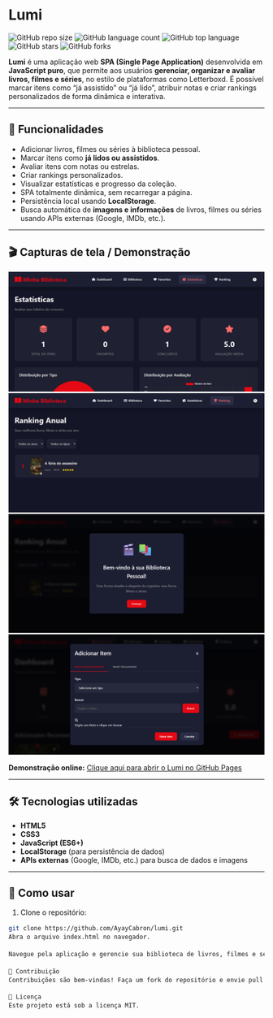 # Lumi

![GitHub repo size](https://img.shields.io/github/repo-size/AyayCabron/lumi) 
![GitHub language count](https://img.shields.io/github/languages/count/AyayCabron/lumi) 
![GitHub top language](https://img.shields.io/github/languages/top/AyayCabron/lumi) 
![GitHub stars](https://img.shields.io/github/stars/AyayCabron/lumi?style=social) 
![GitHub forks](https://img.shields.io/github/forks/AyayCabron/lumi?style=social) 

**Lumi** é uma aplicação web **SPA (Single Page Application)** desenvolvida em **JavaScript puro**, que permite aos usuários **gerenciar, organizar e avaliar livros, filmes e séries**, no estilo de plataformas como Letterboxd. É possível marcar itens como “já assistido” ou “já lido”, atribuir notas e criar rankings personalizados de forma dinâmica e interativa.

---

## 🌟 Funcionalidades

- Adicionar livros, filmes ou séries à biblioteca pessoal.  
- Marcar itens como **já lidos ou assistidos**.  
- Avaliar itens com notas ou estrelas.  
- Criar rankings personalizados.  
- Visualizar estatísticas e progresso da coleção.  
- SPA totalmente dinâmica, sem recarregar a página.  
- Persistência local usando **LocalStorage**.  
- Busca automática de **imagens e informações** de livros, filmes ou séries usando APIs externas (Google, IMDb, etc.).

---

## 🎬 Capturas de tela / Demonstração

![Tela 1](assets/1.png)  
![Tela 2](assets/2.png)  
![Tela 3](assets/3.png)  
![Tela 4](assets/4.png)  

**Demonstração online:** [Clique aqui para abrir o Lumi no GitHub Pages](https://ayaycabron.github.io/lumi)

---

## 🛠 Tecnologias utilizadas

- **HTML5**  
- **CSS3**  
- **JavaScript (ES6+)**  
- **LocalStorage** (para persistência de dados)  
- **APIs externas** (Google, IMDb, etc.) para busca de dados e imagens  

---

## 🚀 Como usar

1. Clone o repositório:
```bash
git clone https://github.com/AyayCabron/lumi.git
Abra o arquivo index.html no navegador.

Navegue pela aplicação e gerencie sua biblioteca de livros, filmes e séries.

🤝 Contribuição
Contribuições são bem-vindas! Faça um fork do repositório e envie pull requests para melhorias ou novas funcionalidades.

📄 Licença
Este projeto está sob a licença MIT.
